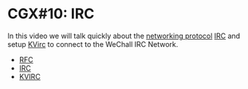 # CGX#10: IRC

In this video we will talk quickly about the
[networking protocol]()
[IRC]()
and setup
[KVirc]()
to connect to the WeChall IRC Network.

 - [RFC]()
 - [IRC]()
 - [KVIRC]()
